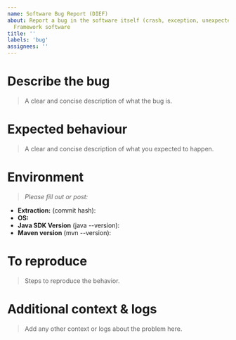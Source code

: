 ```yaml
---
name: Software Bug Report (DIEF)
about: Report a bug in the software itself (crash, exception, unexpected behaviour) while running the Extraction
  Framework software
title: ''
labels: 'bug'
assignees: ''
---
```


# Describe the bug
> A clear and concise description of what the bug is.

# Expected behaviour
> A clear and concise description of what you expected to happen.

# Environment

> *Please fill out or post:*
 - **Extraction:** (commit hash): 
 - **OS:** 
 - **Java SDK Version** (java --version):
 - **Maven version** (mvn --version):
 
# To reproduce
> Steps to reproduce the behavior.

# Additional context & logs
> Add any other context or logs about the problem here.
```

```
